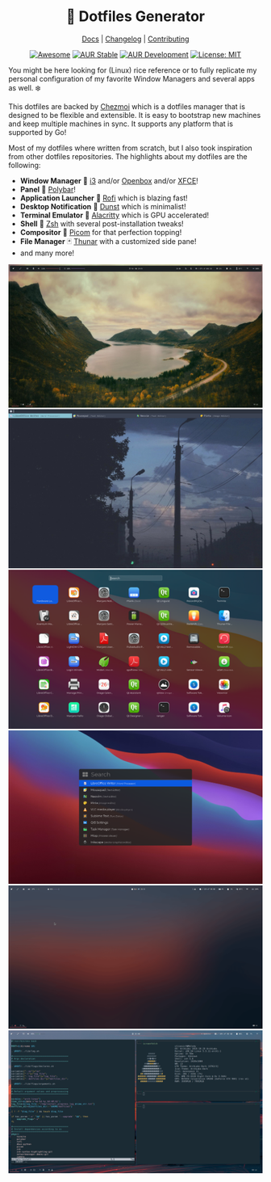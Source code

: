 <div align="center">
  <h1>🚀 Dotfiles Generator</h1>
  
  [Docs](https://github.com/ulises-jeremias/dotfiles/wiki) |
  [Changelog](#) |
  [Contributing](https://github.com/ulises-jeremias/dotfiles/blob/master/.github/CONTRIBUTING.md)
  
</div>
<div align="center">

[![Awesome](https://cdn.rawgit.com/sindresorhus/awesome/d7305f38d29fed78fa85652e3a63e154dd8e8829/media/badge.svg)](https://github.com/PandaFoss/Awesome-Arch)
[![AUR Stable](https://img.shields.io/aur/version/dots-stable?label=AUR+Stable)](https://aur.archlinux.org/packages/dots-stable)
[![AUR Development](https://img.shields.io/aur/version/dots-git?label=AUR+Development)](https://aur.archlinux.org/packages/dots-git)
[![License: MIT][licensebadge]][licenseurl]

</div>

You might be here looking for (Linux) rice reference or to fully replicate my personal
configuration of my favorite Window Managers and several apps as well. ❄️

This dotfiles are backed by [Chezmoi](https://www.chezmoi.io/) which is a dotfiles manager that is designed to be flexible and extensible. It is easy to bootstrap new machines and keep multiple machines in sync. It supports any platform that is supported by Go!

Most of my dotfiles where written from scratch, but I also took inspiration from other dotfiles repositories. The highlights about my dotfiles are the following:

- **Window Manager** 🍱 [i3](https://i3wm.org) and/or [Openbox](http://openbox.org/wiki/Main_Page) and/or [XFCE](https://www.xfce.org/)!
- **Panel** 🌸 [Polybar](https://polybar.github.io/)!
- **Application Launcher** 🚀 [Rofi](https://github.com/davatorium/rofi) which is blazing fast!
- **Desktop Notification** 🌿 [Dunst](https://github.com/dunst-project/dunst) which is minimalist!
- **Terminal Emulator** 🌿 [Alacritty](https://alacritty.org/) which is GPU accelerated!
- **Shell** 🐚 [Zsh](https://zsh.org) with several post-installation tweaks!
- **Compositor** 🍧 [Picom](https://github.com/yshui/picom) for that perfection topping!
- **File Manager** 🃏 [Thunar](https://docs.xfce.org/xfce/thunar/start) with a customized side pane!
- and many more!

<img alt="Dotfiles Screen Overview" src="https://raw.githubusercontent.com/ulises-jeremias/dotfiles/master/static/screen-2.jpg" />
<img alt="Nord Two Lines" src="https://raw.githubusercontent.com/ulises-jeremias/dotfiles/master/static/screenshot-nord-two-lines.png" />
<img alt="Launchpad" src="https://raw.githubusercontent.com/ulises-jeremias/dotfiles/master/static/screenshot-launchpad.png" />
<img alt="Spotlight Dark" src="https://raw.githubusercontent.com/ulises-jeremias/dotfiles/master/static/screenshot-spotlight-dark.png" />
<img alt="Dotfiles Overview" src="https://raw.githubusercontent.com/ulises-jeremias/dotfiles/master/static/demo.gif" />
<img alt="i3 with alacritty" src="https://raw.githubusercontent.com/ulises-jeremias/dotfiles/master/static/nvim.png" />

[licensebadge]: https://img.shields.io/badge/License-MIT-blue.svg
[licenseurl]: https://github.com/ulises-jeremias/dotfiles/blob/master/LICENSE
